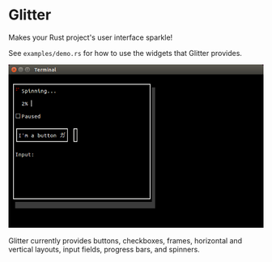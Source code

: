 Glitter
=======

Makes your Rust project's user interface sparkle!

See `examples/demo.rs` for how to use the widgets that Glitter provides. 

![screenshot](glitter.gif)

Glitter currently provides buttons, checkboxes, frames, horizontal and
vertical layouts, input fields, progress bars, and spinners.
